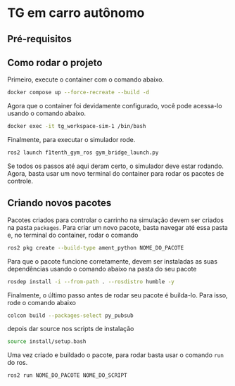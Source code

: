 # TG em carro autônomo

## Pré-requisitos

## Como rodar o projeto

Primeiro, execute o container com o comando abaixo.

```sh
docker compose up --force-recreate --build -d
```

Agora que o container foi devidamente configurado, você pode acessa-lo usando o comando abaixo.

```sh
docker exec -it tg_workspace-sim-1 /bin/bash
```

Finalmente, para executar o simulador rode.

```sh
ros2 launch f1tenth_gym_ros gym_bridge_launch.py
```

Se todos os passos até aqui deram certo, o simulador deve estar rodando. Agora, basta usar um novo terminal do container para rodar os pacotes de controle. 

## Criando novos pacotes

Pacotes criados para controlar o carrinho na simulação devem ser criados na pasta `packages`. Para criar um novo pacote, basta navegar até essa pasta e, no terminal do container, rodar o comando

```sh
ros2 pkg create --build-type ament_python NOME_DO_PACOTE
```

Para que o pacote funcione corretamente, devem ser instaladas as suas dependências usando o comando abaixo na pasta do seu pacote

```sh
rosdep install -i --from-path . --rosdistro humble -y
```

Finalmente, o último passo antes de rodar seu pacote é builda-lo. Para isso, rode o comando abaixo

```sh
colcon build --packages-select py_pubsub
```

depois dar source nos scripts de instalação

```sh
source install/setup.bash
```

Uma vez criado e buildado o pacote, para rodar basta usar o comando `run` do ros.

```sh
ros2 run NOME_DO_PACOTE NOME_DO_SCRIPT
```

